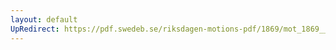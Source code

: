 ```yaml
---
layout: default
UpRedirect: https://pdf.swedeb.se/riksdagen-motions-pdf/1869/mot_1869__ak__00335/mot_1869__ak__00335_002.pdf
---
```

